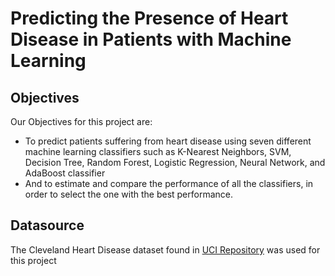 # Predicting the Presence of Heart Disease in Patients with Machine Learning
## Objectives
Our Objectives for this project are:
* To predict patients suffering from heart disease using seven different machine learning classifiers such as K-Nearest Neighbors, SVM, Decision Tree, Random Forest, Logistic Regression, Neural Network, and AdaBoost classifier
* And to estimate and compare the performance of all the classifiers, in order to select the one with the best performance.
## Datasource
The Cleveland Heart Disease dataset found in [UCI Repository](https://archive.ics.uci.edu/ml/datasets/heart+disease) was used for this project
